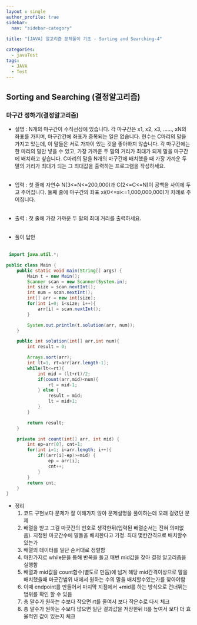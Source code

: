 ```yaml
---
layout : single
author_profile: true
sidebar: 
  nav: "sidebar-category"
  
title: "[JAVA] 알고리즘 문제풀이 기초 - Sorting and Searching-4"

categories:
  - javaTest
tags:
  - JAVA
  - Test
---
```


## Sorting and Searching (결정알고리즘)

### 마구간 정하기(결정알고리즘)
- 설명 : N개의 마구간이 수직선상에 있습니다. 각 마구간은 x1, x2, x3, ......, xN의 좌표를 가지며, 마구간간에 좌표가 중복되는 일은 없습니다. 현수는 C마리의 말을 가지고 있는데, 이 말들은 서로 가까이 있는 것을 좋아하지 않습니다. 각 마구간에는 한 마리의 말만 넣을 수 있고, 가장 가까운 두 말의 거리가 최대가 되게 말을 마구간에 배치하고 싶습니다. C마리의 말을 N개의 마구간에 배치했을 때 가장 가까운 두 말의 거리가 최대가 되는 그 최대값을 출력하는 프로그램을 작성하세요.<br><br>

- 입력 : 첫 줄에 자연수 N(3<=N<=200,000)과 C(2<=C<=N)이 공백을 사이에 두고 주어집니다. 둘째 줄에 마구간의 좌표 xi(0<=xi<=1,000,000,000)가 차례로 주어집니다.<br><br>

- 출력 : 첫 줄에 가장 가까운 두 말의 최대 거리를 출력하세요.<br><br>

- 풀이 답안<br><br>

``` java
 import java.util.*;

public class Main {
    public static void main(String[] args) {
        Main t = new Main();
        Scanner scan = new Scanner(System.in);
        int size = scan.nextInt();
        int num = scan.nextInt();
        int[] arr = new int[size];
        for(int i=0; i<size; i++){
            arr[i] = scan.nextInt();
        }

        System.out.println(t.solution(arr, num));
    }

    public int solution(int[] arr,int num){
        int result = 0;

        Arrays.sort(arr);
        int lt=1, rt=arr[arr.length-1];
        while(lt<=rt){
            int mid = (lt+rt)/2;
            if(count(arr,mid)<num){
                rt = mid-1;
            } else {
                result = mid;
                lt = mid+1;
            }
        }

        return result;
    }

    private int count(int[] arr, int mid) {
        int ep=arr[0], cnt=1;
        for(int i=1; i<arr.length; i++){
            if((arr[i]-ep)>=mid) {
                ep = arr[i];
                cnt++;
            }
        }
        return cnt;
    }
}
```

- 정리<br>
	1. 코드 구현보다 문제가 잘 이해가지 않아 문제설명을 풀이하는데 오래 걸렸던 문제<br>
	2. 배열을 받고 그걸 마굿간의 번호로 생각한뒤(입력된 배열순서는 전혀 의미없음). 지정된 마굿간수에 말들을 배치한다고 가정. 최대 몇칸간격으로 배치할수 있는가<br>
  3. 배열의 데이터를 일단 순서대로 정렬함<br>
  4. 마찬가지로 while문을 통해 반복을 돌고 매번 mid값을 찾아 결정 알고리즘을 실행함<br>
  5. 배열과 mid값을 count함수(별도로 만듬)에 넘겨 해당 mid간격이상으로 말을 배치했을때 마굿간범위 내에서 원하는 수의 말을 배치할수있는가를 찾아야함<br>
  6. 이때 endpoint를 만들어서 마지막 지점에서 +mid를 하는 방식으로 건너뛰는범위를 확인 할 수 있음<br>
  7. 총 말수가 원하는 수보다 작으면 rt를 줄여서 보다 작은수로 다시 체크<br>
  8. 총 말수가 원하는 수보다 많으면 일단 결과값을 저장한뒤 lt를 높여서 보다 더 효율적인 값이 있는지 체크<br>

